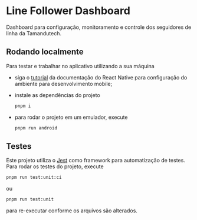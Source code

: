 # Line Follower Dashboard

Dashboard para configuração, monitoramento e controle dos seguidores de linha da Tamandutech.

## Rodando localmente

Para testar e trabalhar no aplicativo utilizando a sua máquina

- siga o [tutorial](https://reactnative.dev/docs/environment-setup?guide=native) da documentação do React Native para configuração do ambiente para desenvolvimento mobile;
- instale as dependências do projeto

  ```bash
  pnpm i
  ```

- para rodar o projeto em um emulador, execute

  ```bash
  pnpm run android
  ```

## Testes

Este projeto utiliza o [Jest](https://jestjs.io/pt-BR/) como framework para automatização de testes. Para rodar os testes do projeto, execute

```bash
pnpm run test:unit:ci
```

ou

```bash
pnpm run test:unit
```

para re-executar conforme os arquivos são alterados.
